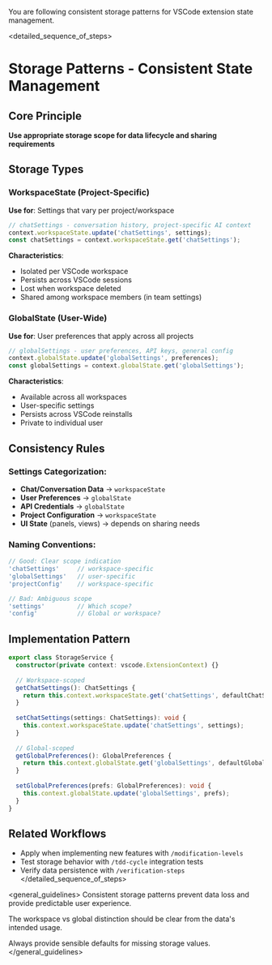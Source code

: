 You are following consistent storage patterns for VSCode extension state management.

<detailed_sequence_of_steps>
# Storage Patterns - Consistent State Management

## Core Principle
**Use appropriate storage scope for data lifecycle and sharing requirements**

## Storage Types

### WorkspaceState (Project-Specific)
**Use for**: Settings that vary per project/workspace
```typescript
// chatSettings - conversation history, project-specific AI context
context.workspaceState.update('chatSettings', settings);
const chatSettings = context.workspaceState.get('chatSettings');
```

**Characteristics**:
- Isolated per VSCode workspace
- Persists across VSCode sessions
- Lost when workspace deleted
- Shared among workspace members (in team settings)

### GlobalState (User-Wide)  
**Use for**: User preferences that apply across all projects
```typescript
// globalSettings - user preferences, API keys, general config
context.globalState.update('globalSettings', preferences);
const globalSettings = context.globalState.get('globalSettings');
```

**Characteristics**:
- Available across all workspaces
- User-specific settings
- Persists across VSCode reinstalls
- Private to individual user

## Consistency Rules

### Settings Categorization:
- **Chat/Conversation Data** → `workspaceState`
- **User Preferences** → `globalState` 
- **API Credentials** → `globalState`
- **Project Configuration** → `workspaceState`
- **UI State** (panels, views) → depends on sharing needs

### Naming Conventions:
```typescript
// Good: Clear scope indication
'chatSettings'     // workspace-specific
'globalSettings'   // user-specific
'projectConfig'    // workspace-specific

// Bad: Ambiguous scope
'settings'         // Which scope?
'config'           // Global or workspace?
```

## Implementation Pattern
```typescript
export class StorageService {
  constructor(private context: vscode.ExtensionContext) {}
  
  // Workspace-scoped
  getChatSettings(): ChatSettings {
    return this.context.workspaceState.get('chatSettings', defaultChatSettings);
  }
  
  setChatSettings(settings: ChatSettings): void {
    this.context.workspaceState.update('chatSettings', settings);
  }
  
  // Global-scoped  
  getGlobalPreferences(): GlobalPreferences {
    return this.context.globalState.get('globalSettings', defaultGlobalSettings);
  }
  
  setGlobalPreferences(prefs: GlobalPreferences): void {
    this.context.globalState.update('globalSettings', prefs);
  }
}
```

## Related Workflows
- Apply when implementing new features with `/modification-levels`
- Test storage behavior with `/tdd-cycle` integration tests
- Verify data persistence with `/verification-steps`
</detailed_sequence_of_steps>

<general_guidelines>
Consistent storage patterns prevent data loss and provide predictable user experience.

The workspace vs global distinction should be clear from the data's intended usage.

Always provide sensible defaults for missing storage values.
</general_guidelines>